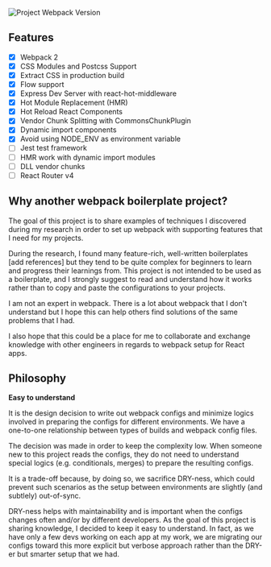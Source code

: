 ![Project Webpack Version](https://img.shields.io/badge/webpack-2.6.1-blue.svg)

## Features

- [x] Webpack 2
- [x] CSS Modules and Postcss Support
- [x] Extract CSS in production build
- [x] Flow support
- [x] Express Dev Server with react-hot-middleware
- [x] Hot Module Replacement (HMR)
- [x] Hot Reload React Components
- [x] Vendor Chunk Splitting with CommonsChunkPlugin
- [x] Dynamic import components
- [x] Avoid using NODE_ENV as environment variable
- [ ] Jest test framework
- [ ] HMR work with dynamic import modules
- [ ] DLL vendor chunks
- [ ] React Router v4

## Why another webpack boilerplate project?

The goal of this project is to share examples of techniques I discovered during my research in order to set up webpack with supporting features that I need for my projects.

During the research, I found many feature-rich, well-written boilerplates [add references] but they tend to be quite complex for beginners to learn and progress their learnings from. This project is not intended to be used as a boilerplate, and I strongly suggest to read and understand how it works rather than to copy and paste the configurations to your projects.

I am not an expert in webpack. There is a lot about webpack that I don't understand but I hope this can help others find solutions of the same problems that I had.

I also hope that this could be a place for me to collaborate and exchange knowledge with other engineers in regards to webpack setup for React apps.

## Philosophy

**Easy to understand**

It is the design decision to write out webpack configs and minimize logics involved in preparing the configs for different environments. We have a one-to-one relationship between types of builds and webpack config files.

The decision was made in order to keep the complexity low. When someone new to this project reads the configs, they do not need to understand special logics (e.g. conditionals, merges) to prepare the resulting configs.

It is a trade-off because, by doing so, we sacrifice DRY-ness, which could prevent such scenarios as the setup between environments are slightly (and subtlely) out-of-sync.

DRY-ness helps with maintainability and is important when the configs changes often and/or by different developers. As the goal of this project is sharing knowledge, I decided to keep it easy to understand. In fact, as we have only a few devs working on each app at my work, we are migrating our configs toward this more explicit but verbose approach rather than the DRY-er but smarter setup that we had.
